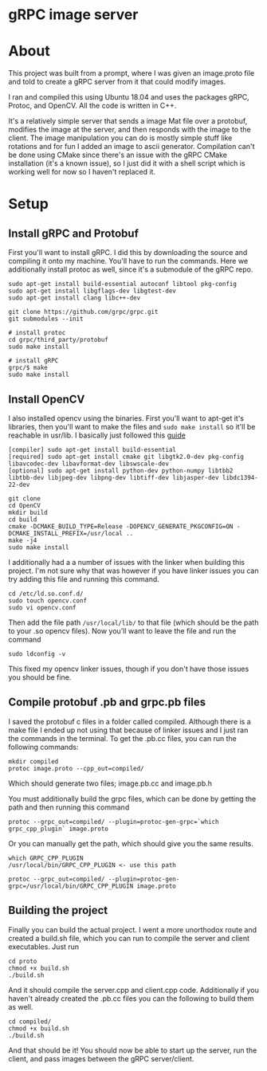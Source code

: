 # gRPC image server
# About

This project was built from a prompt, where I was given an image.proto file and told to create a gRPC server from it that could modify images.

I ran and compiled this using Ubuntu 18.04 and uses the packages gRPC, Protoc, and OpenCV. All the code is
written in C++.

It's a relatively simple server that sends a image Mat file over a protobuf, modifies the image at the server, and then responds with the image to the client. The image manipulation you can do is mostly simple stuff like rotations and for fun I added an image to ascii generator. Compilation can't be done using CMake since there's an issue with the gRPC CMake installation (it's a known issue), so I just did it with a shell script which is working well for now so I haven't replaced it.

# Setup
## Install gRPC and Protobuf

First you'll want to install gRPC. I did this by downloading the source and compiling it onto my machine. You'll have to run the commands. Here we additionally install protoc as well, since it's a submodule of the gRPC repo.

```
sudo apt-get install build-essential autoconf libtool pkg-config
sudo apt-get install libgflags-dev libgtest-dev
sudo apt-get install clang libc++-dev

git clone https://github.com/grpc/grpc.git
git submodules --init

# install protoc
cd grpc/third_party/protobuf
sudo make install

# install gRPC
grpc/$ make
sudo make install
```

## Install OpenCV

I also installed opencv using the binaries. First you'll want to apt-get it's libraries, then you'll want to make the files and `sudo make install` so it'll be reachable in usr/lib. I basically just followed this [guide](https://docs.opencv.org/master/d7/d9f/tutorial_linux_install.html)

```
[compiler] sudo apt-get install build-essential
[required] sudo apt-get install cmake git libgtk2.0-dev pkg-config libavcodec-dev libavformat-dev libswscale-dev
[optional] sudo apt-get install python-dev python-numpy libtbb2 libtbb-dev libjpeg-dev libpng-dev libtiff-dev libjasper-dev libdc1394-22-dev

git clone
cd OpenCV
mkdir build
cd build
cmake -DCMAKE_BUILD_TYPE=Release -DOPENCV_GENERATE_PKGCONFIG=ON -DCMAKE_INSTALL_PREFIX=/usr/local ..
make -j4
sudo make install
```

I additionally had a a number of issues with the linker when building this project.
I'm not sure why that was however if you have linker issues you can try adding this file
and running this command.

```
cd /etc/ld.so.conf.d/
sudo touch opencv.conf
sudo vi opencv.conf
```

Then add the file path `/usr/local/lib/` to that file (which should be the path to your
.so opencv files). Now you'll want to leave the file and run the command

```
sudo ldconfig -v
```

This fixed my opencv linker issues, though if you don't have those issues you should be fine.

## Compile protobuf .pb and grpc.pb files

I saved the protobuf c files in a folder called compiled. Although there is a make file I ended up not using that because of linker issues and I just ran the commands in the terminal. To get the .pb.cc files, you can run the following commands:

```
mkdir compiled
protoc image.proto --cpp_out=compiled/
```

Which should generate two files; image.pb.cc and image.pb.h

You must additionally build the grpc files, which can be done by getting the path and then running this command

```
protoc --grpc_out=compiled/ --plugin=protoc-gen-grpc=`which grpc_cpp_plugin` image.proto
```

Or you can manually get the path, which should give you the same results.

```
which GRPC_CPP_PLUGIN
/usr/local/bin/GRPC_CPP_PLUGIN <- use this path

protoc --grpc_out=compiled/ --plugin=protoc-gen-grpc=/usr/local/bin/GRPC_CPP_PLUGIN image.proto
```

## Building the project

Finally you can build the actual project. I went a more unorthodox route and created a
build.sh file, which you can run to compile the server and client executables. Just run

```
cd proto
chmod +x build.sh
./build.sh
```

And it should compile the server.cpp and client.cpp code. Additionally if you haven't
already created the .pb.cc files you can the following to build them as well.

```
cd compiled/
chmod +x build.sh
./build.sh
```

And that should be it! You should now be able to start up the server, run the client, and pass
images between the gRPC server/client.
